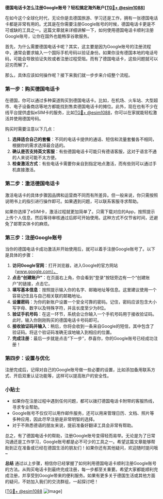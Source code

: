 **德国电话卡怎么注册Google账号？轻松搞定海外账户[[TG💪+ @esim1088](https://t.me/s/esim1088)]**

在如今这个全球化时代，无论你是去德国旅游、学习还是工作，拥有一张德国电话卡都是非常有用的。尤其是在你需要注册Google账号的时候，德国电话卡更是不可或缺的工具之一。这篇文章就来详细讲解一下，如何使用德国电话卡顺利注册Google账号，让你在国外也能畅享谷歌服务。

首先，为什么需要德国电话卡呢？其实，这主要是因为Google账号的注册流程中，通常会要求输入一个国际手机号码以验证身份。如果你没有德国本地的电话号码，可能会导致验证失败或者注册过程受阻。而有了德国电话卡，这些问题就可以迎刃而解了。

那么，具体应该如何操作呢？接下来我们就一步步来介绍整个流程。

### **第一步：购买德国电话卡**
在德国，你可以通过多种渠道购买到德国电话卡。比如，在机场、火车站、大型超市、电子设备商店等地方都能找到售卖德国电话卡的摊位。此外，现在也有不少在线平台提供虚拟eSIM卡的服务，比如[TG💪+ @esim1088](https://t.me/s/esim1088)，你可以在家就能轻松激活并使用德国号码。

购买时需要注意以下几点：
1. **选择适合自己的套餐**：不同的电话卡提供的通话、短信和流量套餐各不相同，根据你的需求选择最合适的。
2. **确认是否支持英文客服**：有些德国电话卡可能只有德语客服，这对于语言不通的人来说可能不太方便。
3. **检查激活方式**：有些电话卡需要你亲自到指定地点激活，而有些则可以通过手机直接激活。

### **第二步：激活德国电话卡**
激活电话卡的具体步骤因品牌和运营商不同而有所差异。但一般来说，你只需按照说明书上的指引进行操作即可。如果遇到问题，可以联系客服寻求帮助。

如果你选择了eSIM卡，激活过程就更加简单了。只需下载对应的App，按照提示上传个人信息，然后等待审核通过后即可开始使用。这种方式不仅节省时间，还避免了邮寄实体卡的麻烦。

### **第三步：注册Google账号**
当你的德国电话卡成功激活并开始使用后，就可以着手注册Google账号了。以下是具体的步骤：

1. **访问Google官网**：打开浏览器，进入Google的官方网站（www.google.com）。
2. **点击“创建账户”**：在页面右上角，你会看到“登录”按钮旁边有一个“创建账户”的链接，点击它。
3. **填写基本信息**：按照提示输入你的名字、邮箱地址等信息。这里建议使用一个容易记住且与自己相关联的邮箱地址。
4. **设置密码**：为你的新账户设置一个安全可靠的密码。记住，密码应该包含大小写字母、数字以及特殊字符，并且长度至少为8位。
5. **验证手机号码**：在这一环节，系统会让你输入一个手机号码用于接收验证码。此时，输入你刚刚购买的德国电话卡号码即可。
6. **接收验证码并输入**：稍后，你将会收到一条来自Google的短信，其中包含了验证码。将这个验证码准确无误地输入到相应的位置。
7. **完成注册**：最后一步就是点击“下一步”，恭喜你，你的Google账号已经成功注册！

### **第四步：设置与优化**
注册完成后，记得对自己的Google账号做一些必要的设置，比如添加备用联系方式、开启双重认证功能等，这样可以提高账户的安全性。

### **小贴士**
- 如果你在注册过程中遇到任何问题，都可以拨打德国电话卡附带的客服热线，寻求专业帮助。
- Google账号不仅仅可以用作邮件服务，还可以用来管理日历、文档、照片等多种应用，因此尽早注册是非常明智的选择。
- 对于不熟悉德语的朋友来说，提前准备好翻译工具会非常有帮助。

总之，有了德国电话卡的帮助，注册Google账号变得轻而易举。无论是为了日常沟通还是工作学习，Google账号都是必不可少的工具之一。希望这篇文章能够帮助到正在准备或已经在德国生活的朋友们！如果你还有其他疑问，欢迎随时提问哦~

**总结**
通过以上步骤，相信你已经掌握了如何利用德国电话卡顺利注册Google账号的方法。从购买电话卡到最终完成注册，每一步都至关重要。希望大家都能顺利完成注册，并享受到Google带来的便利服务。如果有更多关于德国生活或其他方面的疑问，不妨加入我们的交流群组，一起探讨吧！

[[TG💪+ @esim1088](https://t.me/s/esim1088) ![Image](https://i.postimg.cc/4NQfJmqS/Snipaste-2025-05-13-00-14-12.png)]